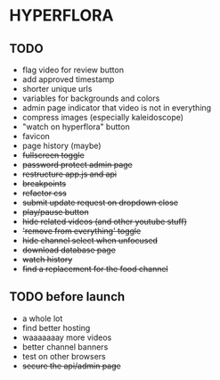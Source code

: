 # HYPERFLORA

## TODO
- flag video for review button
- add approved timestamp
- shorter unique urls
- variables for backgrounds and colors
- admin page indicator that video is not in everything
- compress images (especially kaleidoscope)
- "watch on hyperflora" button
- favicon
- page history (maybe)
- ~~fullscreen toggle~~
- ~~password protect admin page~~
- ~~restructure app.js and api~~
- ~~breakpoints~~
- ~~refactor css~~
- ~~submit update request on dropdown close~~
- ~~play/pause button~~
- ~~hide related videos (and other youtube stuff)~~
- ~~'remove from everything' toggle~~
- ~~hide channel select when unfocused~~
- ~~download database page~~
- ~~watch history~~
- ~~find a replacement for the food channel~~

## TODO before launch
- a whole lot
- find better hosting
- waaaaaaay more videos
- better channel banners
- test on other browsers
- ~~secure the api/admin page~~
